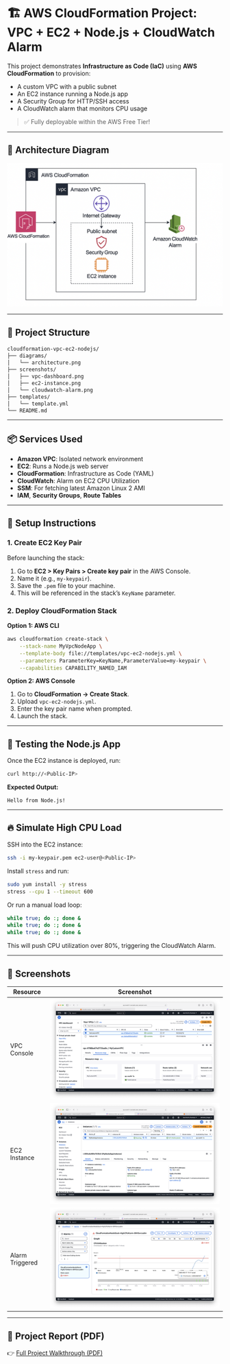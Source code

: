 # 🏗️ AWS CloudFormation Project: VPC + EC2 + Node.js + CloudWatch Alarm

This project demonstrates **Infrastructure as Code (IaC)** using **AWS CloudFormation** to provision:

- A custom VPC with a public subnet
- An EC2 instance running a Node.js app
- A Security Group for HTTP/SSH access
- A CloudWatch alarm that monitors CPU usage

> ✅ Fully deployable within the AWS Free Tier!

---

## 🚀 Architecture Diagram

![Architecture](diagrams/architecture.png)

---

## 📁 Project Structure

```
cloudformation-vpc-ec2-nodejs/
├── diagrams/
│   └── architecture.png
├── screenshots/
│   ├── vpc-dashboard.png
│   ├── ec2-instance.png
│   └── cloudwatch-alarm.png
├── templates/
│   └── template.yml
└── README.md
```

---

## 📦 Services Used

- **Amazon VPC**: Isolated network environment
- **EC2**: Runs a Node.js web server
- **CloudFormation**: Infrastructure as Code (YAML)
- **CloudWatch**: Alarm on EC2 CPU Utilization
- **SSM**: For fetching latest Amazon Linux 2 AMI
- **IAM**, **Security Groups**, **Route Tables**

---

## 🔧 Setup Instructions

### 1. Create EC2 Key Pair

Before launching the stack:

1. Go to **EC2 > Key Pairs > Create key pair** in the AWS Console.
2. Name it (e.g., `my-keypair`).
3. Save the `.pem` file to your machine.
4. This will be referenced in the stack’s `KeyName` parameter.

### 2. Deploy CloudFormation Stack

**Option 1: AWS CLI**

```sh
aws cloudformation create-stack \
    --stack-name MyVpcNodeApp \
    --template-body file://templates/vpc-ec2-nodejs.yml \
    --parameters ParameterKey=KeyName,ParameterValue=my-keypair \
    --capabilities CAPABILITY_NAMED_IAM
```

**Option 2: AWS Console**

1. Go to **CloudFormation → Create Stack**.
2. Upload `vpc-ec2-nodejs.yml`.
3. Enter the key pair name when prompted.
4. Launch the stack.

---

## 🧪 Testing the Node.js App

Once the EC2 instance is deployed, run:

```sh
curl http://<Public-IP>
```

**Expected Output:**
```
Hello from Node.js!
```

---

## 🔥 Simulate High CPU Load

SSH into the EC2 instance:

```sh
ssh -i my-keypair.pem ec2-user@<Public-IP>
```

Install `stress` and run:

```sh
sudo yum install -y stress
stress --cpu 1 --timeout 600
```

Or run a manual load loop:

```sh
while true; do :; done &
while true; do :; done &
while true; do :; done &
```

This will push CPU utilization over 80%, triggering the CloudWatch Alarm.

---

## 📸 Screenshots

| Resource         | Screenshot                        |
|------------------|-----------------------------------|
| VPC Console      | ![VPC](screenshots/vpc-dashboard.png)         |
| EC2 Instance     | ![EC2](screenshots/ec2-instance.png)          |
| Alarm Triggered  | ![Alarm](screenshots/cloudwatch-alarm.png)    |

---

## 📄 Project Report (PDF)

👉 [Full Project Walkthrough (PDF)](./cloudformation-vpc-ec2-nodejs-cloudwatchalarm.pdf)